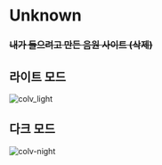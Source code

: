 # Unknown

### ~~내가 들으려고 만든 음원 사이트 (삭제)~~

## 라이트 모드
![colv_light](https://user-images.githubusercontent.com/92253365/156083190-9b50dde2-7096-4204-ae5d-c19b46a31fd8.png)

## 다크 모드
![colv-night](https://user-images.githubusercontent.com/92253365/156083216-f0415a22-d648-444b-b7b6-776e10f8908f.png)
